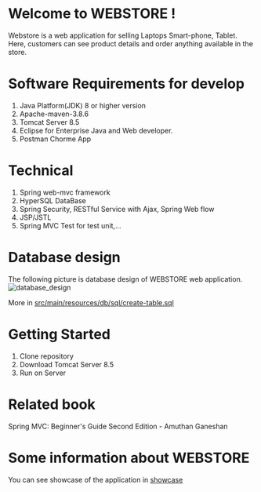 # Welcome to WEBSTORE !
Webstore is a web application for selling Laptops Smart-phone, Tablet. Here, customers can see product details and order anything available in the store.
# Software Requirements for develop

 1. Java Platform(JDK) 8 or higher version
 2. Apache-maven-3.8.6
 3. Tomcat Server 8.5
 4. Eclipse for Enterprise Java and Web developer.
 5. Postman Chorme App
 
# Technical
1. Spring web-mvc framework 
2.  HyperSQL DataBase
3.  Spring Security, RESTful Service with Ajax, Spring Web flow
4.  JSP/JSTL 
5.  Spring MVC Test for test unit,...

# Database design
The following picture is database design of WEBSTORE web application.
![database_design](https://images.viblo.asia/3ecd408e-264a-4814-8fb2-1d81f321600f.png)

More in [src/main/resources/db/sql/create-table.sql](https://github.com/kimduong322/webstore/blob/master/src/main/resources/db/sql/create-table.sql)

# Getting Started
1. Clone repository 
2. Download Tomcat Server 8.5
3.  Run on Server

# Related book
Spring MVC: Beginner's Guide Second Edition - Amuthan Ganeshan

# Some information about WEBSTORE
You can see showcase of the application in [showcase](./showcase.md)
